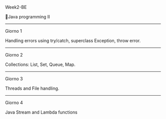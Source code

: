 Week2-BE


📐Java programming II

----------------------------------------------------------------------

Giorno 1


Handling errors using try/catch, superclass Exception, throw error.


----------------------------------------------------------------------


Giorno 2


Collections: List, Set, Queue, Map.

----------------------------------------------------------------------

Giorno 3


Threads and File handling.


----------------------------------------------------------------------


Giorno 4


Java Stream and Lambda functions
